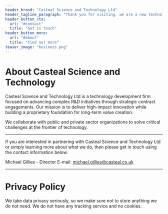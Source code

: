```yaml
---
header_brand: "Casteal Science and Technology Ltd"
header_tagline_paragraph: "Thank you for visiting, we are a new technology business currently focused on developing our first projects behind the scenes. While our website isn't quite ready yet, we look forward to sharing more with you soon."
header_button_cta:
  url: "#contact"
  title: "Get in touch"
header_button_more:
  url: "#about"
  title: "Find out more"
teaser_image: "business.png"
---
```


# About Casteal Science and Technology

Casteal Science and Technology Ltd is a technology development firm focused on advancing complex R&D initiatives through strategic contract engagements. Our mission is to deliver high-impact innovation while building a proprietary foundation for long-term value creation.

We collaborate with public and private sector organizations to solve critical challenges at the frontier of technology.

---

If you are interested in partnering with Casteal Science and Technology Ltd or simply learning more about what we do, then please get in touch using the contact information below.

Michael Gillies - Director
E-mail: michael.gillies@casteal.co.uk

---

# Privacy Policy

We take data privacy seriously, so we make sure not to store anything we do not need. We do not have any tracking service and no cookies.
